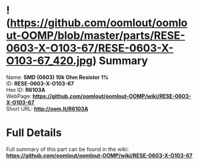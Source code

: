 
!(https://github.com/oomlout/oomlout-OOMP/blob/master/parts/RESE-0603-X-O103-67/RESE-0603-X-O103-67_420.jpg)
Summary
=================
  
Name: __SMD (0603) 10k Ohm Resistor 1%__    
ID: __RESE-0603-X-O103-67__   
Hex ID: __R6103A__   
WebPage: __https://github.com/oomlout/oomlout-OOMP/wiki/RESE-0603-X-O103-67__   
Short URL: __http://oom.lt/R6103A__   

Full Details
==========================
Full summary of this part can be found in the wiki:   
__https://github.com/oomlout/oomlout-OOMP/wiki/RESE-0603-X-O103-67__    

